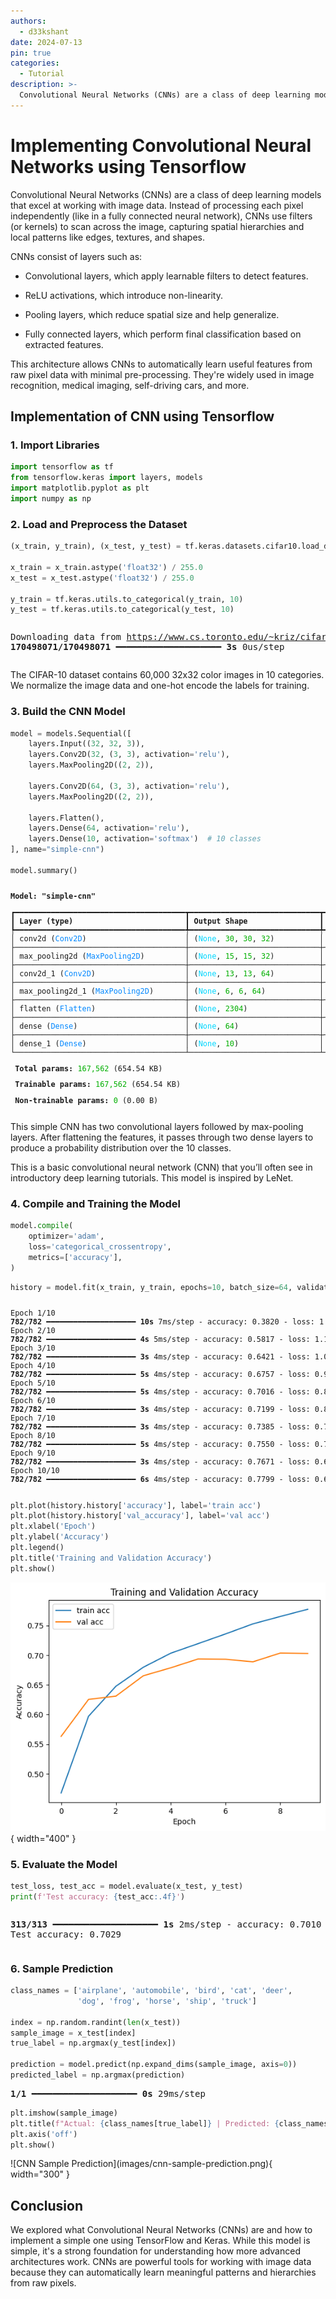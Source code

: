 ```yaml
---
authors:
  - d33kshant
date: 2024-07-13
pin: true
categories:
  - Tutorial
description: >-
  Convolutional Neural Networks (CNNs) are a class of deep learning models that excel at working with image data. Instead of processing each pixel independently (like in a fully connected neural network), CNNs use filters (or kernels) to scan across the image, capturing spatial hierarchies and local patterns like edges, textures, and shapes.
---
```


# Implementing Convolutional Neural Networks using Tensorflow

Convolutional Neural Networks (CNNs) are a class of deep learning models that excel at working with image data. Instead of processing each pixel independently (like in a fully connected neural network), CNNs use filters (or kernels) to scan across the image, capturing spatial hierarchies and local patterns like edges, textures, and shapes.

<!-- more -->

CNNs consist of layers such as:

-   Convolutional layers, which apply learnable filters to detect features.

-   ReLU activations, which introduce non-linearity.

-   Pooling layers, which reduce spatial size and help generalize.

-   Fully connected layers, which perform final classification based on extracted features.

This architecture allows CNNs to automatically learn useful features from raw pixel data with minimal pre-processing. They're widely used in image recognition, medical imaging, self-driving cars, and more.

## Implementation of CNN using Tensorflow

### 1. Import Libraries

```python
import tensorflow as tf
from tensorflow.keras import layers, models
import matplotlib.pyplot as plt
import numpy as np
```

### 2. Load and Preprocess the Dataset

```python
(x_train, y_train), (x_test, y_test) = tf.keras.datasets.cifar10.load_data()

x_train = x_train.astype('float32') / 255.0
x_test = x_test.astype('float32') / 255.0

y_train = tf.keras.utils.to_categorical(y_train, 10)
y_test = tf.keras.utils.to_categorical(y_test, 10)
```
<div class="result" style="overflow-x: auto;" markdown>
<pre>Downloading data from <a rel="nofollow" target="_blank" href="https://www.cs.toronto.edu/~kriz/cifar-10-python.tar.gz">https://www.cs.toronto.edu/~kriz/cifar-10-python.tar.gz</a>
<span style="font-weight: bold;">170498071/170498071</span><span> </span><span style="color: var(--ansi-green);">━━━━━━━━━━━━━━━━━━━━</span><span> </span><span style="font-weight: bold;">3s</span><span> 0us/step
</span></pre>
</div>

The CIFAR-10 dataset contains 60,000 32x32 color images in 10 categories. We normalize the image data and one-hot encode the labels for training.

### 3. Build the CNN Model

```python
model = models.Sequential([
    layers.Input((32, 32, 3)),
    layers.Conv2D(32, (3, 3), activation='relu'),
    layers.MaxPooling2D((2, 2)),

    layers.Conv2D(64, (3, 3), activation='relu'),
    layers.MaxPooling2D((2, 2)),

    layers.Flatten(),
    layers.Dense(64, activation='relu'),
    layers.Dense(10, activation='softmax')  # 10 classes
], name="simple-cnn")

model.summary()
```
<div class="result" markdown style="font-size: .85em; overflow-x: auto;">
<div id="output-area"><span id="output-header"> </span><div id="output-body"><div class="display_data output-id-1"><div class="output_subarea output_html rendered_html"><pre style="white-space:pre;overflow-x:auto;line-height:normal;font-family:Menlo,'DejaVu Sans Mono',consolas,'Courier New',monospace"><span style="font-weight: bold">Model: "simple-cnn"</span>
</pre>
</div></div><div class="display_data output-id-2"><div class="output_subarea output_html rendered_html"><pre style="white-space:pre;overflow-x:auto;line-height:normal;font-family:Menlo,'DejaVu Sans Mono',consolas,'Courier New',monospace">┏━━━━━━━━━━━━━━━━━━━━━━━━━━━━━━━━━━━━━━┳━━━━━━━━━━━━━━━━━━━━━━━━━━━━━┳━━━━━━━━━━━━━━━━━┓
┃<span style="font-weight: bold"> Layer (type)                         </span>┃<span style="font-weight: bold"> Output Shape                </span>┃<span style="font-weight: bold">         Param # </span>┃
┡━━━━━━━━━━━━━━━━━━━━━━━━━━━━━━━━━━━━━━╇━━━━━━━━━━━━━━━━━━━━━━━━━━━━━╇━━━━━━━━━━━━━━━━━┩
│ conv2d (<span style="color: #0087ff; text-decoration-color: #0087ff">Conv2D</span>)                      │ (<span style="color: #00d7ff; text-decoration-color: #00d7ff">None</span>, <span style="color: #00af00; text-decoration-color: #00af00">30</span>, <span style="color: #00af00; text-decoration-color: #00af00">30</span>, <span style="color: #00af00; text-decoration-color: #00af00">32</span>)          │             <span style="color: #00af00; text-decoration-color: #00af00">896</span> │
├──────────────────────────────────────┼─────────────────────────────┼─────────────────┤
│ max_pooling2d (<span style="color: #0087ff; text-decoration-color: #0087ff">MaxPooling2D</span>)         │ (<span style="color: #00d7ff; text-decoration-color: #00d7ff">None</span>, <span style="color: #00af00; text-decoration-color: #00af00">15</span>, <span style="color: #00af00; text-decoration-color: #00af00">15</span>, <span style="color: #00af00; text-decoration-color: #00af00">32</span>)          │               <span style="color: #00af00; text-decoration-color: #00af00">0</span> │
├──────────────────────────────────────┼─────────────────────────────┼─────────────────┤
│ conv2d_1 (<span style="color: #0087ff; text-decoration-color: #0087ff">Conv2D</span>)                    │ (<span style="color: #00d7ff; text-decoration-color: #00d7ff">None</span>, <span style="color: #00af00; text-decoration-color: #00af00">13</span>, <span style="color: #00af00; text-decoration-color: #00af00">13</span>, <span style="color: #00af00; text-decoration-color: #00af00">64</span>)          │          <span style="color: #00af00; text-decoration-color: #00af00">18,496</span> │
├──────────────────────────────────────┼─────────────────────────────┼─────────────────┤
│ max_pooling2d_1 (<span style="color: #0087ff; text-decoration-color: #0087ff">MaxPooling2D</span>)       │ (<span style="color: #00d7ff; text-decoration-color: #00d7ff">None</span>, <span style="color: #00af00; text-decoration-color: #00af00">6</span>, <span style="color: #00af00; text-decoration-color: #00af00">6</span>, <span style="color: #00af00; text-decoration-color: #00af00">64</span>)            │               <span style="color: #00af00; text-decoration-color: #00af00">0</span> │
├──────────────────────────────────────┼─────────────────────────────┼─────────────────┤
│ flatten (<span style="color: #0087ff; text-decoration-color: #0087ff">Flatten</span>)                    │ (<span style="color: #00d7ff; text-decoration-color: #00d7ff">None</span>, <span style="color: #00af00; text-decoration-color: #00af00">2304</span>)                │               <span style="color: #00af00; text-decoration-color: #00af00">0</span> │
├──────────────────────────────────────┼─────────────────────────────┼─────────────────┤
│ dense (<span style="color: #0087ff; text-decoration-color: #0087ff">Dense</span>)                        │ (<span style="color: #00d7ff; text-decoration-color: #00d7ff">None</span>, <span style="color: #00af00; text-decoration-color: #00af00">64</span>)                  │         <span style="color: #00af00; text-decoration-color: #00af00">147,520</span> │
├──────────────────────────────────────┼─────────────────────────────┼─────────────────┤
│ dense_1 (<span style="color: #0087ff; text-decoration-color: #0087ff">Dense</span>)                      │ (<span style="color: #00d7ff; text-decoration-color: #00d7ff">None</span>, <span style="color: #00af00; text-decoration-color: #00af00">10</span>)                  │             <span style="color: #00af00; text-decoration-color: #00af00">650</span> │
└──────────────────────────────────────┴─────────────────────────────┴─────────────────┘
</pre>
</div></div><div class="display_data output-id-3"><div class="output_subarea output_html rendered_html"><pre style="white-space:pre;overflow-x:auto;line-height:normal;font-family:Menlo,'DejaVu Sans Mono',consolas,'Courier New',monospace"><span style="font-weight: bold"> Total params: </span><span style="color: #00af00; text-decoration-color: #00af00">167,562</span> (654.54 KB)
</pre>
</div></div><div class="display_data output-id-4"><div class="output_subarea output_html rendered_html"><pre style="white-space:pre;overflow-x:auto;line-height:normal;font-family:Menlo,'DejaVu Sans Mono',consolas,'Courier New',monospace"><span style="font-weight: bold"> Trainable params: </span><span style="color: #00af00; text-decoration-color: #00af00">167,562</span> (654.54 KB)
</pre>
</div></div><div class="display_data output-id-5"><div class="output_subarea output_html rendered_html"><pre style="white-space:pre;overflow-x:auto;line-height:normal;font-family:Menlo,'DejaVu Sans Mono',consolas,'Courier New',monospace"><span style="font-weight: bold"> Non-trainable params: </span><span style="color: #00af00; text-decoration-color: #00af00">0</span> (0.00 B)
</pre>
</div></div></div><span id="output-footer"></span></div>
</div>


This simple CNN has two convolutional layers followed by max-pooling layers. After flattening the features, it passes through two dense layers to produce a probability distribution over the 10 classes.

This is a basic convolutional neural network (CNN) that you’ll often see in introductory deep learning tutorials. This model is inspired by LeNet.

### 4.  Compile and Training the Model

```python
model.compile(
    optimizer='adam',
    loss='categorical_crossentropy',
    metrics=['accuracy'],
)
```

```python
history = model.fit(x_train, y_train, epochs=10, batch_size=64, validation_data=(x_test, y_test), )
```

<div class="result" markdown style="font-size: .85em; overflow-x: auto;">
<pre>Epoch 1/10
<span style="font-weight: bold;">782/782</span><span> </span><span style="color: var(--ansi-green);">━━━━━━━━━━━━━━━━━━━━</span><span> </span><span style="font-weight: bold;">10s</span><span> 7ms/step - accuracy: 0.3820 - loss: 1.7106 - val_accuracy: 0.5632 - val_loss: 1.2533
Epoch 2/10
</span><span style="font-weight: bold;">782/782</span><span> </span><span style="color: var(--ansi-green);">━━━━━━━━━━━━━━━━━━━━</span><span> </span><span style="font-weight: bold;">4s</span><span> 5ms/step - accuracy: 0.5817 - loss: 1.1892 - val_accuracy: 0.6254 - val_loss: 1.0929
Epoch 3/10
</span><span style="font-weight: bold;">782/782</span><span> </span><span style="color: var(--ansi-green);">━━━━━━━━━━━━━━━━━━━━</span><span> </span><span style="font-weight: bold;">3s</span><span> 4ms/step - accuracy: 0.6421 - loss: 1.0342 - val_accuracy: 0.6310 - val_loss: 1.0580
Epoch 4/10
</span><span style="font-weight: bold;">782/782</span><span> </span><span style="color: var(--ansi-green);">━━━━━━━━━━━━━━━━━━━━</span><span> </span><span style="font-weight: bold;">5s</span><span> 4ms/step - accuracy: 0.6757 - loss: 0.9403 - val_accuracy: 0.6653 - val_loss: 0.9575
Epoch 5/10
</span><span style="font-weight: bold;">782/782</span><span> </span><span style="color: var(--ansi-green);">━━━━━━━━━━━━━━━━━━━━</span><span> </span><span style="font-weight: bold;">5s</span><span> 4ms/step - accuracy: 0.7016 - loss: 0.8715 - val_accuracy: 0.6787 - val_loss: 0.9492
Epoch 6/10
</span><span style="font-weight: bold;">782/782</span><span> </span><span style="color: var(--ansi-green);">━━━━━━━━━━━━━━━━━━━━</span><span> </span><span style="font-weight: bold;">3s</span><span> 4ms/step - accuracy: 0.7199 - loss: 0.8115 - val_accuracy: 0.6936 - val_loss: 0.8958
Epoch 7/10
</span><span style="font-weight: bold;">782/782</span><span> </span><span style="color: var(--ansi-green);">━━━━━━━━━━━━━━━━━━━━</span><span> </span><span style="font-weight: bold;">3s</span><span> 4ms/step - accuracy: 0.7385 - loss: 0.7540 - val_accuracy: 0.6931 - val_loss: 0.9070
Epoch 8/10
</span><span style="font-weight: bold;">782/782</span><span> </span><span style="color: var(--ansi-green);">━━━━━━━━━━━━━━━━━━━━</span><span> </span><span style="font-weight: bold;">5s</span><span> 4ms/step - accuracy: 0.7550 - loss: 0.7088 - val_accuracy: 0.6888 - val_loss: 0.9137
Epoch 9/10
</span><span style="font-weight: bold;">782/782</span><span> </span><span style="color: var(--ansi-green);">━━━━━━━━━━━━━━━━━━━━</span><span> </span><span style="font-weight: bold;">3s</span><span> 4ms/step - accuracy: 0.7671 - loss: 0.6708 - val_accuracy: 0.7036 - val_loss: 0.8936
Epoch 10/10
</span><span style="font-weight: bold;">782/782</span><span> </span><span style="color: var(--ansi-green);">━━━━━━━━━━━━━━━━━━━━</span><span> </span><span style="font-weight: bold;">6s</span><span> 4ms/step - accuracy: 0.7799 - loss: 0.6332 - val_accuracy: 0.7029 - val_loss: 0.9034
</span></pre>
</div>

```python
plt.plot(history.history['accuracy'], label='train acc')
plt.plot(history.history['val_accuracy'], label='val acc')
plt.xlabel('Epoch')
plt.ylabel('Accuracy')
plt.legend()
plt.title('Training and Validation Accuracy')
plt.show()
```
<div class="result" markdown>

![CNN Training History](images/cnn-training-history.png){ width="400" }

</div>

### 5. Evaluate the Model
```python
test_loss, test_acc = model.evaluate(x_test, y_test)
print(f'Test accuracy: {test_acc:.4f}')
```
<div class="result" style="overflow-x: auto;" markdown>
<pre><span style="font-weight: bold;">313/313</span><span> </span><span style="color: var(--ansi-green);">━━━━━━━━━━━━━━━━━━━━</span><span> </span><span style="font-weight: bold;">1s</span><span> 2ms/step - accuracy: 0.7010 - loss: 0.9037
Test accuracy: 0.7029
</span></pre>
</div>

### 6. Sample Prediction

```python
class_names = ['airplane', 'automobile', 'bird', 'cat', 'deer',
               'dog', 'frog', 'horse', 'ship', 'truck']

index = np.random.randint(len(x_test))
sample_image = x_test[index]
true_label = np.argmax(y_test[index])

prediction = model.predict(np.expand_dims(sample_image, axis=0))
predicted_label = np.argmax(prediction)
```
<div class="result" markdown>
<pre><span style="font-weight: bold;">1/1</span><span> </span><span style="color: var(--ansi-green);">━━━━━━━━━━━━━━━━━━━━</span><span> </span><span style="font-weight: bold;">0s</span><span> 29ms/step
</span></pre>
</div>

```python
plt.imshow(sample_image)
plt.title(f"Actual: {class_names[true_label]} | Predicted: {class_names[predicted_label]}")
plt.axis('off')
plt.show()
```
<div class="result" markdown>
![CNN Sample Prediction](images/cnn-sample-prediction.png){ width="300" }
</div>

## Conclusion

We explored what Convolutional Neural Networks (CNNs) are and how to implement a simple one using TensorFlow and Keras. While this model is simple, it's a strong foundation for understanding how more advanced architectures work. CNNs are powerful tools for working with image data because they can automatically learn meaningful patterns and hierarchies from raw pixels.